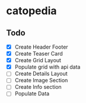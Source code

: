 # catopedia

## Todo

- [x] Create Header Footer
- [x] Create Teaser Card
- [x] Create Grid Layout
- [x] Populate grid with api data
- [ ] Create Details Layout
- [ ] Create Image Section
- [ ] Create Info section
- [ ] Populate Data
